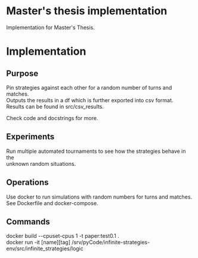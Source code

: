 # Master's thesis implementation #

Implementation for Master's Thesis.

# Implementation #

## Purpose ##

Pin strategies against each other for a random number of turns and matches.  
Outputs the results in a df which is further exported into csv format.  
Results can be found in src/csv_results.

Check code and docstrings for more.

## Experiments ##

Run multiple automated tournaments to see how the strategies behave in the  
unknown random situations.

## Operations ##

Use docker to run simulations with random numbers for turns and matches.  
See Dockerfile and docker-compose.

## Commands ##

docker build --cpuset-cpus 1 -t paper:test0.1 .  
docker run -it [name][tag]
/srv/pyCode/infinite-strategies-env/src/infinite_strategies/logic

